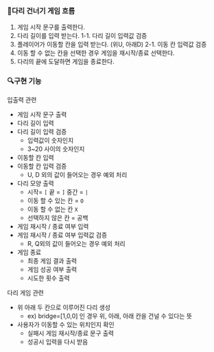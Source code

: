 ### 🌉다리 건너기 게임 흐름

1. 게임 시작 문구를 출력한다.
2. 다리 길이를 입력 받는다.
   1-1. 다리 길이 입력값 검증
3. 플레이어가 이동할 칸을 입력 받는다. (위U, 아래D)
   2-1. 이동 칸 입력값 검증
4. 이동 할 수 없는 칸을 선택한 경우 게임을 재시작/종료 선택한다.
5. 다리의 끝에 도달하면 게임을 종료한다.

### 🔍구현 기능

입출력 관련

- 게임 시작 문구 출력
- 다리 길이 입력
- 다리 길이 입력 검증
  - 입력값이 숫자인지
  - 3~20 사이의 숫자인지
- 이동할 칸 입력
- 이동할 칸 입력 검증
  - U, D 외의 값이 들어오는 경우 예외 처리
- 다리 모양 출력
  - 시작= `[` 끝 = `]` 중간 = `|`
  - 이동 할 수 있는 칸 = `O`
  - 이동 할 수 없는 칸 `X`
  - 선택하지 않은 칸 = 공백
- 게임 재시작 / 종료 여부 입력
- 게임 재시작 / 종료 여부 입력값 검증
  - R, Q외의 값이 들어오는 경우 예외 처리
- 게임 종료
  - 최종 게임 결과 출력
  - 게임 성공 여부 출력
  - 시도한 횟수 출력

다리 게임 관련

- 위 아래 두 칸으로 이루어진 다리 생성
  - ex) bridge=[1,0,0] 인 경우 위, 아래, 아래 칸을 건널 수 있다는 뜻
- 사용자가 이동할 수 있는 위치인지 확인
  - 실패시 게임 재시작/종료 문구 출력
  - 성공시 입력을 다시 받음
